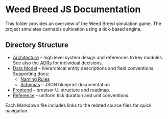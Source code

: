 # Weed Breed JS Documentation

This folder provides an overview of the Weed Breed simulation game. The project simulates cannabis cultivation using a tick-based engine.

## Directory Structure

- [Architecture](architecture/overview.md) – high level system design and references to key modules. See also the [ADRs](architecture/adr/) for individual decisions.
- [Data Model](data-model/overview.md) – hierarchical entity descriptions and field conventions. Supporting docs:
  - [Naming Rules](data-model/naming.md)
  - [Schemas](data-model/schemas/) – JSON blueprint documentation
- [Frontend](frontend/overview.md) – browser UI structure and roadmap.
- [Reference](reference/tick-and-units.md) – uniform tick duration and unit conventions.

Each Markdown file includes links to the related source files for quick navigation.
